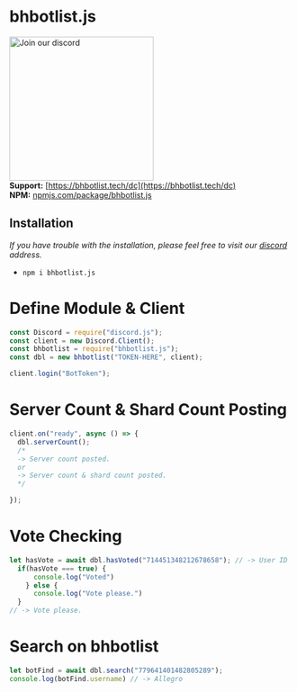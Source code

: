# bhbotlist.js
<a href="https://bhbotlist.tech/dc" target="_blank"><img src="https://logos-world.net/wp-content/uploads/2020/12/Discord-Logo.png?size=512" alt="Join our discord" width="256"></a><br>
**Support:** [https://bhbotlist.tech/dc](https://bhbotlist.tech/dc) <br>
**NPM:** [npmjs.com/package/bhbotlist.js](https://www.npmjs.com/package/bhbotlist.js)<br>

## Installation
*If you have trouble with the installation, please feel free to visit our [discord](https://bhbotlist.tech/dc) address.*
- `npm i bhbotlist.js`

# Define Module & Client
```js
const Discord = require("discord.js");
const client = new Discord.Client();
const bhbotlist = require("bhbotlist.js");
const dbl = new bhbotlist("TOKEN-HERE", client);

client.login("BotToken");
```

# Server Count & Shard Count Posting
```js
client.on("ready", async () => {
  dbl.serverCount();
  /* 
  -> Server count posted. 
  or 
  -> Server count & shard count posted.
  */

});
```

# Vote Checking
```js
let hasVote = await dbl.hasVoted("714451348212678658"); // -> User ID
  if(hasVote === true) {
      console.log("Voted")
    } else {
      console.log("Vote please.")
  }
// -> Vote please.
```

# Search on bhbotlist
```js
let botFind = await dbl.search("779641401482805289");
console.log(botFind.username) // -> Allegro
```
